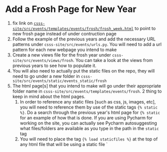 # Add a Frosh Page for New Year

1. fix link on [`csss-site/src/events/templates/events/frosh/frosh_week.html`](../csss-site/src/events/templates/events/frosh/frosh_week.html) to point to new frosh page instead of under contruction page
2. Follow the example of the previous years and add the necessary URL patterns under `csss-site/src/events/urls.py`. You will need to add a url pattern for each new webpage you intend to make
3. Create a new views file for the frosh year under `csss-site/src/events/views/frosh`. You can take a look at the views from previous years to see how to populate it.
4. You will also need to actually put the static files on the repo, they will need to go under a new folder in `csss-site/src/events/static/events_static/frosh`
5. The html page[s] that you intend to make will go under their appropriate folder name in `csss-site/src/events/templates/events/frosh`.
   2 thing to keep in mind about the html pages.
   1. In order to reference any static files [such as css, js, images, etc], you will need to reference them by use of the static tags `{% static %}`. Do a search through the previous year's html page for `{% static` for an example of how that is done. If you are using Pycharm for working on the site, you can actually see Pycharm autosuggesting what files/folders are available as you type in the path in the `static` tag
   2. You will need to place the tag `{% load staticfiles %}` at the top of any html file that will be using a static file
`
